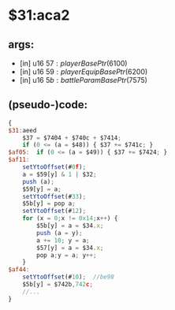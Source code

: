 ﻿
# $31:aca2
<summary></summary>

## args:
+ [in] u16 $57 : playerBasePtr ($6100)
+ [in] u16 $59 : playerEquipBasePtr ($6200)
+ [in] u16 $5b : battleParamBasePtr ($7575)
## (pseudo-)code:
```js
{
$31:aeed
	$37 = $7404 + $740c + $7414;
	if (0 <= (a = $48)) { $37 += $741c; }
$af05:	if (0 <= (a = $49)) { $37 += $7424; }
$af11:
	setYtoOffset(#0f);
	a = $59[y] & 1 | $32;
	push (a);
	$59[y] = a;
	setYtoOffset(#33);
	$5b[y] = pop a;
	setYtoOffset(#12);
	for (x = 0;x != 0x14;x++) {
		$5b[y] = a = $34.x;
		push (a = y);
		a += 10; y = a;
		$57[y] = a = $34.x;
		pop a;y = a; y++;
	}
$af44:
	setYtoOffset(#10);	//be98
	$5b[y] = $742b,742c;
	//...
}
```




